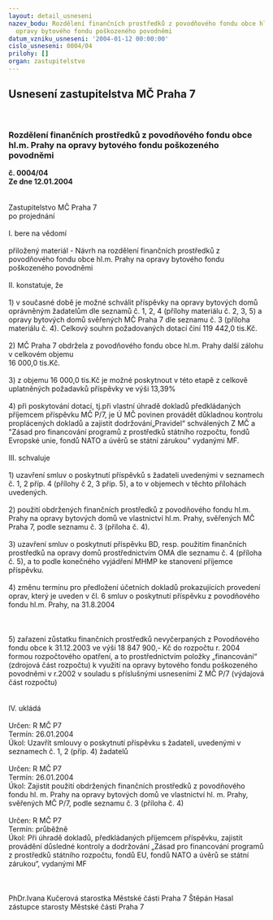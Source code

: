 ```yaml
---
layout: detail_usneseni
nazev_bodu: Rozdělení finančních prostředků z povodňového fondu obce hl.m. Prahy na
  opravy bytového fondu poškozeného povodněmi
datum_vzniku_usneseni: '2004-01-12 00:00:00'
cislo_usneseni: 0004/04
prilohy: []
organ: zastupitelstvo
---
```

<div id="ucUsn_pList" class="usn">
	<span><h2>Usnesení zastupitelstva MČ Praha 7 </h2>
<br></span><div class="standBody">
<span><h3>Rozdělení finančních prostředků z povodňového fondu obce hl.m. Prahy na opravy bytového fondu poškozeného povodněmi</h3></span><div class="center">
		<strong>č. 0004/04</strong><br>
	</div>
<div class="center">
		<strong>Ze dne 12.01.2004</strong><br><br>
	</div>
<br>Zastupitelstvo MČ Praha 7 <br>po projednání <br><br>I. bere na vědomí <br><br>přiložený materiál - Návrh na rozdělení finančních prostředků z povodňového fondu obce hl.m. Prahy na opravy bytového fondu poškozeného povodněmi <br><br>II. konstatuje, že <br><br>1) v současné době je možné schválit příspěvky na opravy bytových domů oprávněným žadatelům dle seznamů č. 1, 2, 4 (přílohy materiálu č. 2, 3, 5) a opravy bytových domů svěřených MČ Praha 7 dle seznamu č. 3 (příloha materiálu č. 4). Celkový souhrn požadovaných dotací činí 119 442,0 tis.Kč. <br><br>2) MČ Praha 7 obdržela z povodňového fondu obce hl.m. Prahy další zálohu v celkovém objemu <br>16 000,0 tis.Kč. <br><br>3) z objemu 16 000,0 tis.Kč je možné poskytnout v této etapě z celkově uplatněných požadavků příspěvky ve výši 13,39% <br><br>4) při poskytování dotací, tj.při vlastní úhradě dokladů předkládaných příjemcem příspěvku MČ P/7, je Ú MČ povinen provádět důkladnou kontrolu proplácených dokladů a zajistit dodržování„Pravidel“ schválených Z MČ a "Zásad pro financování programů z prostředků státního rozpočtu, fondů Evropské unie, fondů NATO a úvěrů se státní zárukou" vydanými MF. <br><br>III. schvaluje <br><br>1) uzavření smluv o poskytnutí příspěvků s žadateli uvedenými v seznamech č. 1, 2 příp. 4 (přílohy č 2, 3 příp. 5), a to v objemech v těchto přílohách uvedených. <br><br>2) použití obdržených finančních prostředků z povodňového fondu hl.m. Prahy na opravy bytových domů ve vlastnictví hl.m. Prahy, svěřených MČ Praha 7, podle seznamu č. 3 (příloha č. 4). <br><br>3) uzavření smluv o poskytnutí příspěvku BD, resp. použitím finančních prostředků na opravy domů prostřednictvím OMA dle seznamu č. 4 (příloha č. 5), a to podle konečného vyjádření MHMP ke stanovení příjemce příspěvku. <br><br>4) změnu termínu pro předložení účetních dokladů prokazujících provedení oprav, který je uveden v čl. 6 smluv o poskytnutí příspěvku z povodňového fondu hl.m. Prahy, na 31.8.2004 <br><br><br><br>5) zařazení zůstatku finančních prostředků nevyčerpaných z Povodňového fondu obce k 31.12.2003 ve výši 18 847 900,- Kč do rozpočtu r. 2004 formou rozpočtového opatření, a to prostřednictvím položky „financování“ (zdrojová část rozpočtu) k využití na opravy bytového fondu poškozeného povodněmi v r.2002 v souladu s příslušnými usneseními Z MČ P/7 (výdajová část rozpočtu) <br><br><br>IV. ukládá <br><br>Určen: R MČ P7 <br>Termín: 26.01.2004 <br>Úkol: Uzavřít smlouvy o poskytnutí příspěvku s žadateli, uvedenými v seznamech č. 1, 2 (příp. 4) žadatelů <br><br>Určen: R MČ P7 <br>Termín: 26.01.2004 <br>Úkol: Zajistit použití obdržených finančních prostředků z povodňového fondu hl. m. Prahy na opravy bytových domů ve vlastnictví hl. m. Prahy, svěřených MČ P/7, podle seznamu č. 3 (příloha č. 4) <br><br>Určen: R MČ P7 <br>Termín: průběžně <br>Úkol: Při úhradě dokladů, předkládaných příjemcem příspěvku, zajistit provádění důsledné kontroly a dodržování „Zásad pro financování programů z prostředků státního rozpočtu, fondů EU, fondů NATO a úvěrů se státní zárukou“, vydanými MF <br><br><br><br>PhDr.Ivana Kučerová starostka Městské části Praha 7 Štěpán Hasal zástupce starosty Městské části Praha 7 <br><br><br>
</div>
</div>